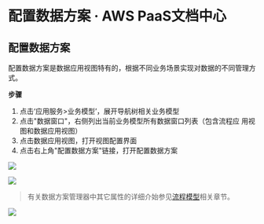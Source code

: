 # 配置数据方案 · AWS PaaS文档中心

## 配置数据方案

配置数据方案是数据应用视图特有的，根据不同业务场景实现对数据的不同管理方式。

**步骤**

  1. 点击‘应用服务>业务模型’，展开导航树相关业务模型
  2. 点击"数据窗口"，右侧列出当前业务模型所有数据窗口列表（包含流程应 用视图和数据应用视图）
  3. 点击数据应用视图，打开视图配置界面
  4. 点击右上角"配置数据方案"链接，打开配置数据方案

[![](https://docs.awspaas.com/user-manual/aws-pass-console-user-manual-dw-vue3.0-64ga/manager_data/38.1.png)](<38.1.png>)

[![](https://docs.awspaas.com/user-manual/aws-pass-console-user-manual-dw-vue3.0-64ga/manager_data/38.png)](<38.png>)

> 有关数据方案管理器中其它属性的详细介始参见[流程模型](<https://docs.awspaas.com/user-manual/aws-pass-console-user-manual-process/manual_task/authority.html>)相关章节。

[![](https://docs.awspaas.com/user-manual/aws-pass-console-user-manual-dw-vue3.0-64ga/manager_data/42.png)](<42.png>)